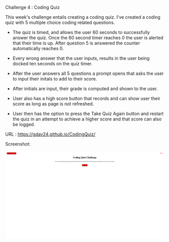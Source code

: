 Challenge 4 : Coding Quiz

This week's challenge entails creating a coding quiz. I've created a coding quiz with 5 multiple choice coding related questions. 

- The quiz is timed, and allows the user 60 seconds to successfully answer the quiz. Once the 60 second timer reaches 0 the user is alerted that their time is up. After question 5 is answered the counter automatically reaches 0. 

- Every wrong answer that the user inputs, results in the user being docked ten seconds on the quiz timer. 

- After the user answers all 5 questions a prompt opens that asks the user to input their initals to add to their score.

- After initials are input, their grade is computed and shown to the user.

- User also has a high score button that records and can show user their score as long as page is not refreshed. 

- User then has the option to press the Take Quiz Again button and restart the quiz in an attempt to achieve a higher score and that score can also be logged. 

URL : https://gdav24.github.io/CodingQuiz/

Screenshot:

![alt text](./screenshot.png)